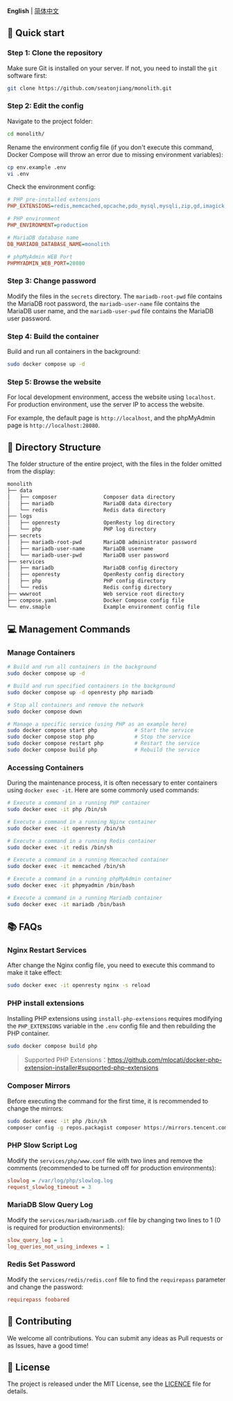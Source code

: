 **English** | [简体中文](README.zh-CN.md)

## 🚀 Quick start

### Step 1: Clone the repository

Make sure Git is installed on your server. If not, you need to install the `git` software first:

```bash
git clone https://github.com/seatonjiang/monolith.git
```

### Step 2: Edit the config

Navigate to the project folder:

```bash
cd monolith/
```

Rename the environment config file (if you don't execute this command, Docker Compose will throw an error due to missing environment variables):

```bash
cp env.example .env
vi .env
```

Check the environment config:

```ini
# PHP pre-installed extensions
PHP_EXTENSIONS=redis,memcached,opcache,pdo_mysql,mysqli,zip,gd,imagick,bz2,exif,bcmath,intl,mcrypt,ioncube_loader

# PHP environment
PHP_ENVIRONMENT=production

# MariaDB database name
DB_MARIADB_DATABASE_NAME=monolith

# phpMyAdmin WEB Port
PHPMYADMIN_WEB_PORT=28080
```

### Step 3: Change password

Modify the files in the `secrets` directory. The `mariadb-root-pwd` file contains the MariaDB root password, the `mariadb-user-name` file contains the MariaDB user name, and the `mariadb-user-pwd` file contains the MariaDB user password.

### Step 4: Build the container

Build and run all containers in the background:

```bash
sudo docker compose up -d
```

### Step 5: Browse the website

For local development environment, access the website using `localhost`. For production environment, use the server IP to access the website.

For example, the default page is `http://localhost`, and the phpMyAdmin page is `http://localhost:28080`.

## 📂 Directory Structure

The folder structure of the entire project, with the files in the folder omitted from the display:

```bash
monolith
├── data
│   ├── composer               Composer data directory
│   ├── mariadb                MariaDB data directory
│   └── redis                  Redis data directory
├── logs
│   ├── openresty              OpenResty log directory
│   └── php                    PHP log directory
├── secrets
│   ├── mariadb-root-pwd       MariaDB administrator password
│   ├── mariadb-user-name      MariaDB username
│   └── mariadb-user-pwd       MariaDB user password
├── services
│   ├── mariadb                MariaDB config directory
│   ├── openresty              OpenResty config directory
│   ├── php                    PHP config directory
│   └── redis                  Redis config directory
├── wwwroot                    Web service root directory
├── compose.yaml               Docker Compose config file
└── env.smaple                 Example environment config file
```

## 💻 Management Commands

### Manage Containers

```bash
# Build and run all containers in the background
sudo docker compose up -d

# Build and run specified containers in the background
sudo docker compose up -d openresty php mariadb

# Stop all containers and remove the network
sudo docker compose down

# Manage a specific service (using PHP as an example here)
sudo docker compose start php            # Start the service
sudo docker compose stop php             # Stop the service
sudo docker compose restart php          # Restart the service
sudo docker compose build php            # Rebuild the service
```

### Accessing Containers

During the maintenance process, it is often necessary to enter containers using `docker exec -it`. Here are some commonly used commands:

```bash
# Execute a command in a running PHP container
sudo docker exec -it php /bin/sh

# Execute a command in a running Nginx container
sudo docker exec -it openresty /bin/sh

# Execute a command in a running Redis container
sudo docker exec -it redis /bin/sh

# Execute a command in a running Memcached container
sudo docker exec -it memcached /bin/sh

# Execute a command in a running phpMyAdmin container
sudo docker exec -it phpmyadmin /bin/bash

# Execute a command in a running Mariadb container
sudo docker exec -it mariadb /bin/bash
```

## 📚 FAQs

### Nginx Restart Services

After change the Nginx config file, you need to execute this command to make it take effect:

```bash
sudo docker exec -it openresty nginx -s reload
```

### PHP install extensions

Installing PHP extensions using `install-php-extensions` requires modifying the `PHP_EXTENSIONS` variable in the `.env` config file and then rebuilding the PHP container.

```bash
sudo docker compose build php
```

> Supported PHP Extensions：https://github.com/mlocati/docker-php-extension-installer#supported-php-extensions

### Composer Mirrors

Before executing the command for the first time, it is recommended to change the mirrors:

```bash
sudo docker exec -it php /bin/sh
composer config -g repos.packagist composer https://mirrors.tencent.com/composer/
```

### PHP Slow Script Log

Modify the `services/php/www.conf` file with two lines and remove the comments (recommended to be turned off for production environments):

```ini
slowlog = /var/log/php/slowlog.log
request_slowlog_timeout = 3
```

### MariaDB Slow Query Log

Modify the `services/mariadb/mariadb.cnf` file by changing two lines to 1 (0 is required for production environments):

```ini
slow_query_log = 1
log_queries_not_using_indexes = 1
```

### Redis Set Password

Modify the `services/redis/redis.conf` file to find the `requirepass` parameter and change the password:

```ini
requirepass foobared
```

## 🤝 Contributing

We welcome all contributions. You can submit any ideas as Pull requests or as Issues, have a good time!

## 📃 License

The project is released under the MIT License, see the [LICENCE](https://github.com/seatonjiang/monolith/blob/main/LICENSE) file for details.
